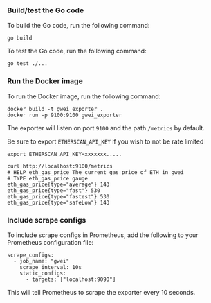 ### Build/test the Go code

To build the Go code, run the following command:

```
go build
```

To test the Go code, run the following command:

```
go test ./...
```

### Run the Docker image

To run the Docker image, run the following command:

```
docker build -t gwei_exporter .
docker run -p 9100:9100 gwei_exporter
```

The exporter will listen on port `9100` and the path `/metrics` by default.

Be sure to export `ETHERSCAN_API_KEY` if you wish to not be rate limited

```console
export ETHERSCAN_API_KEY=xxxxxxx.....
```

```
curl http://localhost:9100/metrics
# HELP eth_gas_price The current gas price of ETH in gwei
# TYPE eth_gas_price gauge
eth_gas_price{type="average"} 143
eth_gas_price{type="fast"} 530
eth_gas_price{type="fastest"} 530
eth_gas_price{type="safeLow"} 143
```

### Include scrape configs

To include scrape configs in Prometheus, add the following to your Prometheus configuration file:

```
scrape_configs:
  - job_name: "gwei"
    scrape_interval: 10s
    static_configs:
      - targets: ["localhost:9090"]
```

This will tell Prometheus to scrape the exporter every 10 seconds.